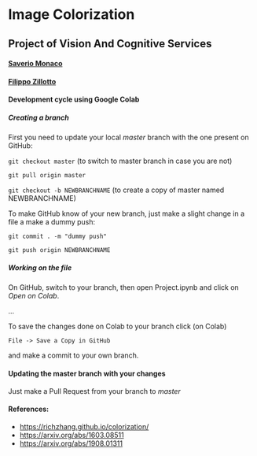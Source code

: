 # Image Colorization

## Project of Vision And Cognitive Services

#### [Saverio Monaco](https://github.com/SaverioMonaco/)
#### [Filippo Zillotto](https://github.com/ZiliottoFilippoDev)

#### Development cycle using Google Colab

##### Creating a branch
First you need to update your local _master_ branch with the one present on GitHub:

```git checkout master``` (to switch to master branch in case you are not)

```git pull origin master```

```git checkout -b NEWBRANCHNAME``` (to create a copy of master named NEWBRANCHNAME)

To make GitHub know of your new branch, just make a slight change in a file a make a dummy push:

```git commit . -m "dummy push"```

```git push origin NEWBRANCHNAME``` 

##### Working on the file
On GitHub, switch to your branch, then open Project.ipynb and click on _Open on Colab_.

...

To save the changes done on Colab to your branch click (on Colab)

```File -> Save a Copy in GitHub```
 
and make a commit to your own branch.

#### Updating the master branch with your changes
Just make a Pull Request from your branch to _master_


#### References:
* https://richzhang.github.io/colorization/
* https://arxiv.org/abs/1603.08511
* https://arxiv.org/abs/1908.01311
